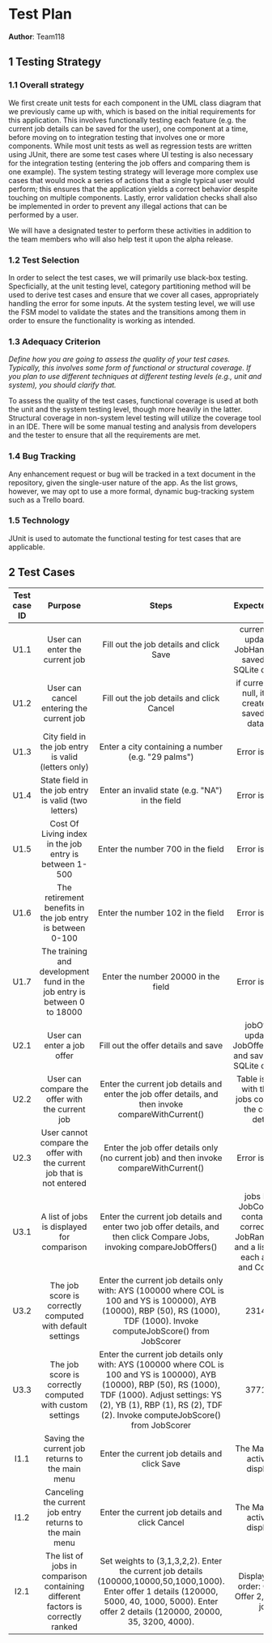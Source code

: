 # Test Plan

**Author**: Team118

## 1 Testing Strategy

### 1.1 Overall strategy

We first create unit tests for each component in the UML class diagram that we previously came up with, which is based on the initial requirements for this application. This involves functionally testing each feature (e.g. the current job details can be saved for the user), one component at a time, before moving on to integration testing that involves one or more components. While most unit tests as well as regression tests are written using JUnit, there are some test cases where UI testing is also necessary for the integration testing (entering the job offers and comparing them is one example). The system testing strategy will leverage more complex use cases that would mock a series of actions that a single typical user would perform; this ensures that the application yields a correct behavior despite touching on multiple components. Lastly, error validation checks shall also be implemented in order to prevent any illegal actions that can be performed by a user.

We will have a designated tester to perform these activities in addition to the team members who will also help test it upon the alpha release.

### 1.2 Test Selection

In order to select the test cases, we will primarily use black-box testing. Specficially, at the unit testing level, category partitioning method will be used to derive test cases and ensure that we cover all cases, appropriately handling the error for some inputs. At the system testing level, we will use the FSM model to validate the states and the transitions among them in order to ensure the functionality is working as intended.


### 1.3 Adequacy Criterion

*Define how you are going to assess the quality of your test cases. Typically, this involves some form of functional or structural coverage. If you plan to use different techniques at different testing levels (e.g., unit and system), you should clarify that.*

To assess the quality of the test cases, functional coverage is used at both the unit and the system testing level, though more heavily in the latter. Structural coverage in non-system level testing will utilize the coverage tool in an IDE. There will be some manual testing and analysis from developers and the tester to ensure that all the requirements are met.

### 1.4 Bug Tracking

Any enhancement request or bug will be tracked in a text document in the repository, given the single-user nature of the app. As the list grows, however, we may opt to use a more formal, dynamic bug-tracking system such as a Trello board.

### 1.5 Technology

JUnit is used to automate the functional testing for test cases that are applicable.

## 2 Test Cases


Test case ID | Purpose | Steps | Expected result | Actual result | Pass/Fail
:---: | :---: | :---: | :---: | :---: | :---: |
U1.1 | User can enter the current job | Fill out the job details and click Save | currentJob is updated in JobHandler and saved in the SQLite database | - | -
U1.2 | User can cancel entering the current job | Fill out the job details and click Cancel | if currentJob is null, it is not created and saved in the database | - | -
U1.3 | City field in the job entry is valid (letters only) | Enter a city containing a number (e.g. "29 palms") | Error is thrown | - | -
U1.4 | State field in the job entry is valid (two letters) | Enter an invalid state (e.g. "NA") in the field | Error is thrown | - | -
U1.5 | Cost Of Living index in the job entry is between 1-500 | Enter the number 700 in the field | Error is thrown | - | -
U1.6 | The retirement benefits in the job entry is between 0-100 | Enter the number 102 in the field | Error is thrown | - | -
U1.7 | The training and development fund in the job entry is between 0 to 18000 | Enter the number 20000 in the field | Error is thrown | - | -
U2.1 | User can enter a job offer | Fill out the offer details and save | jobOffer is updated in JobOfferHandler and saved in the SQLite database | - | -
U2.2 | User can compare the offer with the current job | Enter the current job details and enter the job offer details, and then invoke compareWithCurrent() | Table is shown with the two jobs containing the correct details | - | -
U2.3 | User cannot compare the offer with the current job that is not entered | Enter the job offer details only (no current job) and then invoke compareWithCurrent() | Error is thrown | - | -
U3.1 | A list of jobs is displayed for comparison | Enter the current job details and enter two job offer details, and then click Compare Jobs, invoking compareJobOffers() | jobs List in JobComparer contains the correct three JobRankDetails and a list shows each as Title and Company | - | -
U3.2 | The job score is correctly computed with default settings | Enter the current job details only with: AYS (100000 where COL is 100 and YS is 100000), AYB (10000), RBP (50), RS (1000), TDF (1000). Invoke computeJobScore() from JobScorer | 23142.86 | - | -
U3.3 | The job score is correctly computed with custom settings | Enter the current job details only with: AYS (100000 where COL is 100 and YS is 100000), AYB (10000), RBP (50), RS (1000), TDF (1000). Adjust settings: YS (2), YB (1), RBP (1), RS (2), TDF (2). Invoke computeJobScore() from JobScorer | 37714.29 | - | -
I1.1 | Saving the current job returns to the main menu | Enter the current job details and click Save | The Main Menu activity is displayed | - | -
I1.2 | Canceling the current job entry returns to the main menu | Enter the current job details and click Cancel | The Main Menu activity is displayed | - | -
I2.1 | The list of jobs in comparison containing different factors is correctly ranked | Set weights to (3,1,3,2,2). Enter the current job details (100000,10000,50,1000,1000). Enter offer 1 details (120000, 5000, 40, 1000, 5000). Enter offer 2 details (120000, 20000, 35, 3200, 4000). | Display in this order: Offer 1, Offer 2, Current job | - | -